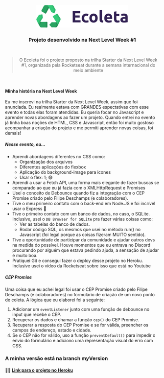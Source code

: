 <h1 align="center">
  <img width="300px" src="public/assets/logo.svg"/>
</h1>

<h3 align="center">
  Projeto desenvolvido na Next Level Week #1
</h3>

<br />

<blockquote align="center">
  O Ecoleta foi o projeto proposto na trilha Starter da Next Level Week #1, organizada pela Rocketseat durante a semana internacional do meio ambiente
</blockquote> <br/>


#### Minha história na Next Level Week
Eu me inscrevi na trilha Starter da Next Level Week, assim que foi anunciada. Eu realmente estava com GRANDES espectativas com esse evento e todas elas foram atendidas.
Eu queria focar no Javascript e aprender novas abordagens ao fazer um projeto. Quando entrei no evento já tinha boas noções de HTML, CSS e Javascript, então foi muito gostoso acompanhar a criação do projeto e me permiti aprender novas coisas, foi demais!

##### Nesse evento, eu...
<ul>
  <li>Aprendi abordagens diferentes no CSS como:
    <ul>
      <li>Organização dos arquivos</li>
      <li>Diferentes aplicações do flexbox</li>
      <li>Aplicação do background-image para icones</li>
      <li>Usar o flex: 1; 😅</li>
    </ul>
  </li>

  <li>Aprendi a usar a Fetch API, uma forma mais elegante de fazer buscas se comparado ao que eu já fazia com o XMLHttpRequest e Promises</li>

  <li>Usei o conceito de Debounce quando fiz a integração com o CEP Promise criado pelo Filipe Deschamps (e colaboradores).</li>

  <li>Tive o meu primeiro contato com o back-end em Node.JS e foi incrível usar o Express 🤩</li>

  <li>Tive o primeiro contato com um banco de dados, no caso, o SQLite. Inclusive, usei o <code>DB Browser for SQLite</code> pra fazer várias coisas como:
    <ul>
      <li>Ver as tabelas do banco de dados.</li>
      <li>Rodar código SQL, os mesmos que usei no método run() no Javascript (foi legal porque as coisas fizeram MUITO sentido).</li>
    </ul>
  </li>

  <li>Tive a oportunidade de participar da comunidade e ajudar outros devs na medida do possível. Houve momentos que eu entrava no Discord procurando por alguém que estava pedindo ajuda, a sensação de ajudar é muito boa.</li>

  <li>Pratiquei Git e consegui fazer o deploy desse projeto no Heroku. Inclusive usei o vídeo da Rocketseat sobre isso que está no Youtube</li>
</ul>

##### CEP Promise
  Uma coisa que eu achei legal foi usar o CEP Promise criado pelo Filipe Deschamps (e colaboradores) no formulário de criação de um novo ponto de coleta. A lógica que eu elaborei foi a seguinte:
  <ol>
    <li>Adicionar um <code>eventListener</code> junto com uma função de debounce no input que recebe o CEP.</li>
    <li>Recuperar os dados e chamar a função <code>cep()</code> do CEP Promise.</li>
    <li>Recuperar a resposta do CEP Promise e se for válida, preencher os campos de endereço, estado e cidade.</li>
    <li>Se o CEP não for válido, uso a função <code>preventDefault()</code> para impedir o envio do formulário e adiciono uma representação visual do erro com CSS.</li>
  </ol>

<h3>A minha versão está na branch myVersion</h3>
<h4>
👨‍💻 <a href="https://ecoleta-raphaeldevs.herokuapp.com/">Link para o projeto no Heroku</a>
</h4>